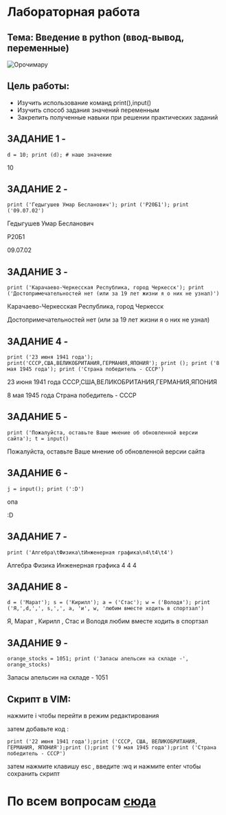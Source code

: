 # Лабораторная работа
## Тема: Введение в python (ввод-вывод, переменные)

![Орочимару](https://office-guru.ru/wp-content/uploads/2021/05/regular26.jpeg)

## Цель работы:
* Изучить использование команд print(),input()
* Изучить способ задания значений переменным
* Закрепить полученные навыки при решении практических заданий

## ЗАДАНИЕ 1 -

`d = 10; print (d); # наше значение` 

10

## ЗАДАНИЕ 2 - 

`print ('Гедыгушев Умар Бесланович'); print ('Р20Б1'); print ('09.07.02')`

Гедыгушев Умар Бесланович

Р20Б1

09.07.02

## ЗАДАНИЕ 3 - 

`print ('Карачаево-Черкесская Республика, город Черкесск'); print ('Достопримечательностей нет (или за 19 лет жизни я о них не узнал)')`

Карачаево-Черкесская Республика, город Черкесск

Достопримечательностей нет (или за 19 лет жизни я о них не узнал)

## ЗАДАНИЕ 4 - 

`print ('23 июня 1941 года'); print('СССР,США,ВЕЛИКОБРИТАНИЯ,ГЕРМАНИЯ,ЯПОНИЯ'); print (); print ('8 мая 1945 года'); print ('Страна победитель - СССР')`

23 июня 1941 года
СССР,США,ВЕЛИКОБРИТАНИЯ,ГЕРМАНИЯ,ЯПОНИЯ

8 мая 1945 года
Страна победитель - СССР

## ЗАДАНИЕ 5 - 

`print ('Пожалуйста, оставьте Ваше мнение об обновленной версии сайта'); t = input()`

Пожалуйста, оставьте Ваше мнение об обновленной версии сайта

## ЗАДАНИЕ 6 - 

`j = input(); print (':D')`

опа

:D

## ЗАДАНИЕ 7 - 

`print ('Алгебра\tФизика\tИнженерная графика\n4\t4\t4')`

Алгебра Физика  Инженерная графика
4       4       4

## ЗАДАНИЕ 8 - 

`d = ('Марат'); s = ('Кирилл'); a = ('Стас'); w = ('Володя'); print ('Я,',d,',', s,',', a, 'и', w, 'любим вместе ходить в спортзал')`

Я, Марат , Кирилл , Стас и Володя любим вместе ходить в спортзал

## ЗАДАНИЕ 9 - 

`orange_stocks = 1051; print ('Запасы апельсин на складе -', orange_stocks)`

Запасы апельсин на складе - 1051
 
## Скрипт в VIM: 

нажмите i чтобы перейти в режим редактирования

затем добавьте код : 

`print ('22 июня 1941 года');print ('СССР, США, ВЕЛИКОБРИТАНИЯ, ГЕРМАНИЯ, ЯПОНИЯ');print ();print ('9 мая 1945 года');print ('Страна победитель - СССР') `

затем нажмите клавишу esc , введите :wq и нажмите enter чтобы сохранить скрипт

# По всем вопросам [сюда](https://t.me/Zeusjaber)

